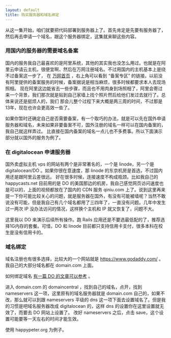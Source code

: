 ```yaml
---
layout: default
title: 购买服务器和域名绑定
---
```



从这一集开始，咱们就要把代码部署到服务器上了。首先肯定是先要有服务器了，然后再去申请一个域名，跟这个服务器绑定，这集就来聊这些内容。


### 用国内的服务器的需要域名备案

国内的服务我自己最喜欢的是阿里系统，其他的其实我也没怎么用过。也就是在阿里云申请云主机，很便宜啊，然后在万网注册域名。不过用国内的主机基本上是绕不过备案这一步了，
在 [万网首页](http://www.net.cn/) ，右上角可以看到 “备案专区” 的链接。以前没有阿里提供的备案服务的时候，备案据说是相当麻烦，很多时候都要求本人去现场照相。
现在阿里这边能省去一些步骤，而且也不用肉身到场照相了，阿里会寄过来一个背景，我们那次就是贴到自己家墙上找个照片然后给他们发过去就行了。总体来说还是挺烦人的，我们
那会儿整个过程下来大概是两三周的时间，不过那是13年，现在也许会更高效一些了。

如果你暂时还确定自己是否需要备案，有一个取巧的办法，就是可以先在国外申请服务器和域名，未来如果非要备案不可，国外注册的域名一样可以在国内备案的，我自己就这样弄过。
比直接在国内备案的域名一点儿也不多费事。所以下面演示部分就以国外的服务为例了。

### 在 digitalocean 申请服务器

国外卖虚拟主机 vps 的网站有两个是非常著名的，一个是 linode，另一个是 digitalocean/DO 。如果你很在意速度，那 linode 的东京机房是首选，不过国内用还是跟阿里云差很远。
好在很多时候，连接速度不构成瓶颈。比如我自己的 happycasts.net 目前用的是 DO 的美国那边的机房，我自己感觉网页访问速度也是可以的，上面的视频都放在了国内的 CDN 服务
qiniu.com 上了。说到这里再来提一下你可能比较关心的问题，就是服务器在国外，有没有可能被墙呢？当然不敢说没有可能，但是我自己有几个域名都用了三四年了，一直没有问题。几年中发生过一两次
IP 没办法访问的情况，这样换个主机和 IP 就又恢复了，问题不大。

这里我以 DO 来演示后续所有操作。跑 Rails 应用还是不要选最低配的了，推荐选择1G内存的套餐。可惜，DO 和 linode 目前都只支持信用卡支付，很多本科在校生是没有信用卡的。

### 域名绑定

域名注册也有很多选择，比较大的一个网站就是 https://www.godaddy.com/ 。我自己的大部分域名都在 domain.com 上面。


如何绑定域名 [有一篇 DO 的文章可以参考](https://www.digitalocean.com/community/tutorials/how-to-set-up-a-host-name-with-digitalocean) 。

进入 domain.com 的 domaincentral ，找到自己的域名，点开，找到 nameservers 这一项，这里原有的域名服务器就是 domain.com 自己的，如果不改，那么就可以到跟
nameservers 平级的 dns 这一项下面去设置域名了。但是我的习惯是吧域名服务器改成 digitalocean 的，这样 dns 的设置你在这里设置就无效了，而要去 DO 网站上设置了。
改好 nameservers 之后，点击 save，这个设置可能要等一天左右的时间才能生效。

使用 happypeter.org 为例子。

